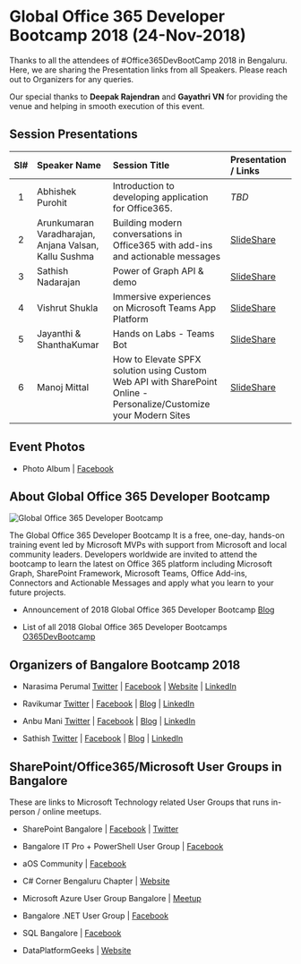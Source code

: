 # Global Office 365 Developer Bootcamp 2018 (24-Nov-2018)

Thanks to all the attendees of #Office365DevBootCamp 2018 in Bengaluru.  Here, we are sharing the Presentation links from all Speakers. Please reach out to Organizers for any queries.

Our special thanks to <b>Deepak Rajendran</b> and <b>Gayathri VN</b> for providing the venue and helping in smooth execution of this event.  



## Session Presentations

| Sl# | Speaker Name | Session Title | Presentation / Links |
|:---:|:-----------|:---------|:------------|
| 1 | Abhishek Purohit | Introduction to developing application for Office365. | <i>TBD</i> |
| 2 |  Arunkumaran Varadharajan, Anjana Valsan, Kallu Sushma | Building modern conversations in Office365 with add-ins and actionable messages | [SlideShare](https://www.slideshare.net/mstechcomin/building-modern-conversations-in-office365-with-addins-and-actionable-messages-arun-varadharajan-kallu-sushma-anjana-valsan-2018-global-office-365-developer-bootcamp-bangalore  "SlideShare")  |
| 3 | Sathish Nadarajan | Power of Graph API & demo | [SlideShare](https://www.slideshare.net/mstechcomin/power-of-graph-api-sathish-nadarajan-2018-global-office-365-developer-bootcamp-bangalore  "SlideShare")  |
| 4 | Vishrut Shukla | Immersive experiences on Microsoft Teams App Platform | [SlideShare](https://www.slideshare.net/mstechcomin/immersive-experiences-on-microsoft-teams-app-platform-vishrut-shukla-2018-global-office-365-developer-bootcamp-bangalore  "SlideShare")  |
| 5 |  Jayanthi & ShanthaKumar | Hands on Labs - Teams Bot | [SlideShare](https://www.slideshare.net/mstechcomin/ms-teams-bot-hands-on-lab-jayanthi-shanthakumar-2018-global-office-365-developer-bootcamp-bangalore "SlideShare")  |
| 6 | Manoj Mittal | How to Elevate SPFX solution using Custom Web API with SharePoint Online - Personalize/Customize your Modern Sites | [SlideShare](https://www.slideshare.net/mstechcomin/how-to-elevate-spfx-solution-manoj-mittal "SlideShare")  |


## Event Photos
* Photo Album | [Facebook](https://www.facebook.com/media/set/?set=oa.2197286847180756 "Facebook") 

## About Global Office 365 Developer Bootcamp

![Global Office 365 Developer Bootcamp](https://raw.githubusercontent.com/mstechcomin/office365dev-bootcamp-2018-blr/master/images/BootCamp-Logo-Light.png "Global Office 365 Developer Bootcamp Logo")

The Global Office 365 Developer Bootcamp It is a free, one-day, hands-on training event led by Microsoft MVPs with support from Microsoft and local community leaders. Developers worldwide are invited to attend the bootcamp to learn the latest on Office 365 platform including Microsoft Graph, SharePoint Framework, Microsoft Teams, Office Add-ins, Connectors and Actionable Messages and apply what you learn to your future projects.
 
* Announcement of 2018 Global Office 365 Developer Bootcamp [Blog](https://developer.microsoft.com/en-us/office/blogs/2018-global-office-365-developer-bootcamp/ "Office Dev Team Blog")

* List of all 2018 Global Office 365 Developer Bootcamps  [O365DevBootcamp](http://aka.ms/O365DevBootcamp "http://aka.ms/O365DevBootcamp")

## Organizers of Bangalore Bootcamp 2018

* Narasima Perumal [Twitter](https://twitter.com/narasimaperumal "Twitter - Narasima Perumal") | [Facebook](https://www.facebook.com/narasima.perumal "Facebook - Narasima Perumal") | [Website](https://www.jijitechnologies.com "Website - Narasima Perumal") | [LinkedIn](https://www.linkedin.com/in/narasimaperumal  "LinkedIn - Narasima Perumal")

* Ravikumar [Twitter](https://twitter.com/ShakthiRavi "Twitter - Ravikumar") | [Facebook](https://www.facebook.com/profile.php?id=100001778126564 "Facebook - Ravikumar") | [Blog](https://www.anywherexchange.com "Blog - Ravikumar") | [LinkedIn](https://www.linkedin.com/in/ravikumar-sathyamurthy "LinkedIn - Ravikumar")


* Anbu Mani [Twitter](https://twitter.com/Anbu_Mani27 "Twitter - Anbu Mani") | [Facebook](https://www.facebook.com/AnbuMani27 "Facebook - Anbu Mani") | [Blog](https://xmonkeys360.com  "Blog - Anbu Mani") | [LinkedIn](https://www.linkedin.com/in/anbumani27 "LinkedIn - Anbu Mani")

* Sathish [Twitter](https://twitter.com/contactsathish "Twitter - Sathish") | [Facebook](https://www.facebook.com/nadarajan.sathish "Facebook - Sathish") | [Blog](http://www.sharepointpals.com/ "Blog - Sathish") | [LinkedIn](https://www.linkedin.com/in/sathishnadarajan "LinkedIn - Sathish")


## SharePoint/Office365/Microsoft User Groups in Bangalore
These are links to Microsoft Technology related User Groups that runs in-person / online meetups.
* SharePoint Bangalore | [Facebook](https://www.facebook.com/groups/spbangalore/ "Facebook") | [Twitter](https://twitter.com/spbangalore "Twitter")

* Bangalore IT Pro + PowerShell User Group | [Facebook](https://www.facebook.com/groups/psbug/ "Facebook")

* aOS Community | [Facebook](https://www.facebook.com/aosComm/ "Facebook")

* C# Corner Bengaluru Chapter | [Website](https://www.c-sharpcorner.com/chapters/bengaluru-chapter "C# Corner Bengaluru Chapter")

* Microsoft Azure User Group Bangalore | [Meetup](https://www.meetup.com/Microsoft-Azure-Bangalore/  "Meetup")

* Bangalore .NET User Group | [Facebook](https://www.facebook.com/groups/BDotNet/  "Facebook")

* SQL Bangalore | [Facebook](https://www.facebook.com/groups/SQLBangalore/   "Facebook")

* DataPlatformGeeks | [Website](http://www.dataplatformgeeks.com/ "Website")
